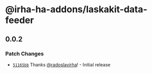# @irha-ha-addons/laskakit-data-feeder

## 0.0.2

### Patch Changes

- [`51165bb`](https://github.com/radoslavirha/ha-addons/commit/51165bb2f22a7c15e76919c27540c32331021bf9) Thanks [@radoslavirha](https://github.com/radoslavirha)! - Initial release
